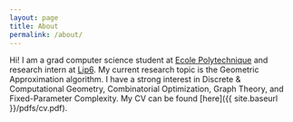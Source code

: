 ```yaml
---
layout: page
title: About
permalink: /about/
---
```


Hi! I am a grad computer science student at [Ecole Polytechnique](https://www.polytechnique.edu/) and research intern at [Lip6](https://www.lip6.fr/recherche/team.php?acronyme=RO). My current research topic is the Geometric Approximation algorithm. I have a strong interest in Discrete & Computational Geometry, Combinatorial Optimization, Graph Theory, and Fixed-Parameter Complexity. My CV can be found [here]({{ site.baseurl }}/pdfs/cv.pdf).
